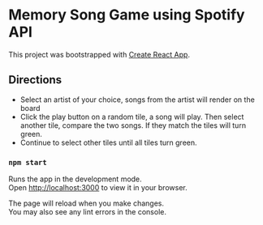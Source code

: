 # Memory Song Game using Spotify API

This project was bootstrapped with [Create React App](https://github.com/facebook/create-react-app).

## Directions
- Select an artist of your choice, songs from the artist will render on the board
- Click the play button on a random tile, a song will play. Then select another tile, compare the two songs. If they match the tiles will turn green. 
- Continue to select other tiles until all tiles turn green.

### `npm start`

Runs the app in the development mode.\
Open [http://localhost:3000](http://localhost:3000) to view it in your browser.

The page will reload when you make changes.\
You may also see any lint errors in the console.
